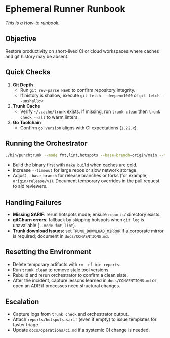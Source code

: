 # Ephemeral Runner Runbook

_This is a How-to runbook._

## Objective

Restore productivity on short-lived CI or cloud workspaces where caches and git history may be absent.

## Quick Checks

1. **Git Depth**
   - Run `git rev-parse HEAD` to confirm repository integrity.
   - If history is shallow, execute `git fetch --deepen=1000` or `git fetch --unshallow`.
2. **Trunk Cache**
   - Verify `~/.cache/trunk` exists. If missing, run `trunk clean` then `trunk check --all` to warm linters.
3. **Go Toolchain**
   - Confirm `go version` aligns with CI expectations (`1.22.x`).

## Running the Orchestrator

```bash
./bin/punchtrunk --mode fmt,lint,hotspots --base-branch=origin/main --timeout=900
```

- Build the binary first with `make build` when caches are cold.
- Increase `--timeout` for large repos or slow network storage.
- Adjust `--base-branch` for release branches or forks (for example, `origin/release/v1`). Document temporary overrides in the pull request to aid reviewers.

## Handling Failures

- **Missing SARIF**: rerun hotspots mode; ensure `reports/` directory exists.
- **gitChurn errors**: fallback by skipping hotspots when `git log` is unavailable (`--mode fmt,lint`).
- **Trunk download issues**: set `TRUNK_DOWNLOAD_MIRROR` if a corporate mirror is required; document in `docs/CONVENTIONS.md`.

## Resetting the Environment

- Delete temporary artifacts with `rm -rf bin reports`.
- Run `trunk clean` to remove stale tool versions.
- Rebuild and rerun orchestrator to confirm a clean slate.
- After the incident, capture lessons learned in `docs/CONVENTIONS.md` or open an ADR if processes need structural changes.

## Escalation

- Capture logs from `trunk check` and orchestrator output.
- Attach `reports/hotspots.sarif` (even if empty) to issue templates for faster triage.
- Update `docs/operations/ci.md` if a systemic CI change is needed.
